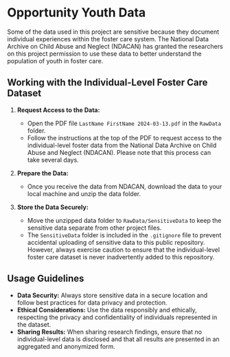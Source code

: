 # Opportunity Youth Data

Some of the data used in this project are sensitive because they document individual experiences within the foster care system. The National Data Archive on Child Abuse and Neglect (NDACAN) has granted the researchers on this project permission to use these data to better understand the population of youth in foster care. 

## Working with the Individual-Level Foster Care Dataset

1. **Request Access to the Data:**
   - Open the PDF file `LastName FirstName 2024-03-13.pdf` in the `RawData` folder.
   - Follow the instructions at the top of the PDF to request access to the individual-level foster data from the National Data Archive on Child Abuse and Neglect (NDACAN). Please note that this process can take several days.

2. **Prepare the Data:**
   - Once you receive the data from NDACAN, download the data to your local machine and unzip the data folder.

3. **Store the Data Securely:**
   - Move the unzipped data folder to `RawData/SensitiveData` to keep the sensitive data separate from other project files.
   - The `SensitiveData` folder is included in the `.gitignore` file to prevent accidental uploading of sensitive data to this public repository. However, always exercise caution to ensure that the individual-level foster care dataset is never inadvertently added to this repository.

## Usage Guidelines

- **Data Security:** Always store sensitive data in a secure location and follow best practices for data privacy and protection.
- **Ethical Considerations:** Use the data responsibly and ethically, respecting the privacy and confidentiality of individuals represented in the dataset.
- **Sharing Results:** When sharing research findings, ensure that no individual-level data is disclosed and that all results are presented in an aggregated and anonymized form.
